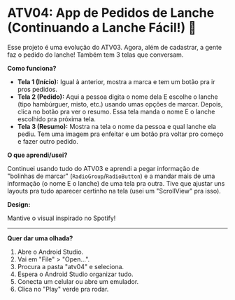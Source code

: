 # ATV04: App de Pedidos de Lanche (Continuando a Lanche Fácil!) 🍔

Esse projeto é uma evolução do ATV03. Agora, além de cadastrar, a gente faz o pedido do lanche! Também tem 3 telas que conversam.

**Como funciona?**

- **Tela 1 (Início):** Igual à anterior, mostra a marca e tem um botão pra ir pros pedidos.
- **Tela 2 (Pedido):** Aqui a pessoa digita o nome dela E escolhe o lanche (tipo hambúrguer, misto, etc.) usando umas opções de marcar. Depois, clica no botão pra ver o resumo. Essa tela manda o nome E o lanche escolhido pra próxima tela.
- **Tela 3 (Resumo):** Mostra na tela o nome da pessoa e qual lanche ela pediu. Tem uma imagem pra enfeitar e um botão pra voltar pro começo e fazer outro pedido.

**O que aprendi/usei?**

Continuei usando tudo do ATV03 e aprendi a pegar informação de "bolinhas de marcar" (`RadioGroup`/`RadioButton`) e a mandar mais de uma informação (o nome E o lanche) de uma tela pra outra. Tive que ajustar uns layouts pra tudo aparecer certinho na tela (usei um "ScrollView" pra isso).

**Design:**

Mantive o visual inspirado no Spotify!

---

**Quer dar uma olhada?**

1.  Abre o Android Studio.
2.  Vai em "File" > "Open...".
3.  Procura a pasta "atv04" e seleciona.
4.  Espera o Android Studio organizar tudo.
5.  Conecta um celular ou abre um emulador.
6.  Clica no "Play" verde pra rodar.
